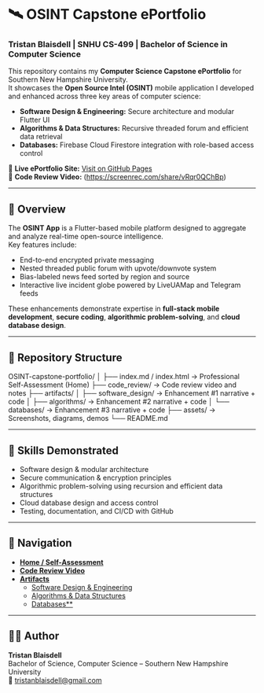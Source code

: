 # 🛰️ OSINT Capstone ePortfolio  
### Tristan Blaisdell | SNHU CS-499 | Bachelor of Science in Computer Science  

This repository contains my **Computer Science Capstone ePortfolio** for Southern New Hampshire University.  
It showcases the **Open Source Intel (OSINT)** mobile application I developed and enhanced across three key areas of computer science:

- **Software Design & Engineering:** Secure architecture and modular Flutter UI  
- **Algorithms & Data Structures:** Recursive threaded forum and efficient data retrieval  
- **Databases:** Firebase Cloud Firestore integration with role-based access control  

🔗 **Live ePortfolio Site:** [Visit on GitHub Pages](https://<your-username>.github.io/OSINT-capstone-portfolio/)  
🎥 **Code Review Video:**  (https://screenrec.com/share/vRqr0QChBp)

---

## 📘 Overview
The **OSINT App** is a Flutter-based mobile platform designed to aggregate and analyze real-time open-source intelligence.  
Key features include:
- End-to-end encrypted private messaging  
- Nested threaded public forum with upvote/downvote system  
- Bias-labeled news feed sorted by region and source  
- Interactive live incident globe powered by LiveUAMap and Telegram feeds  

These enhancements demonstrate expertise in **full-stack mobile development**, **secure coding**, **algorithmic problem-solving**, and **cloud database design**.

---

## 🧩 Repository Structure
OSINT-capstone-portfolio/
│
├── index.md / index.html → Professional Self-Assessment (Home)
├── code_review/ → Code review video and notes
├── artifacts/
│ ├── software_design/ → Enhancement #1 narrative + code
│ ├── algorithms/ → Enhancement #2 narrative + code
│ └── databases/ → Enhancement #3 narrative + code
├── assets/ → Screenshots, diagrams, demos
└── README.md 

---

## 🧠 Skills Demonstrated
- Software design & modular architecture  
- Secure communication & encryption principles  
- Algorithmic problem-solving using recursion and efficient data structures  
- Cloud database design and access control  
- Testing, documentation, and CI/CD with GitHub  

---

## 🧭 Navigation
- [**Home / Self-Assessment**](index.md)  
- [**Code Review Video**](code_review/)  
- [**Artifacts**](artifacts/)  
  - [Software Design & Engineering](artifacts/software_design/)  
  - [Algorithms & Data Structures](artifacts/algorithms/)  
  - [Databases**](artifacts/databases/)  

---

## 🧑‍💻 Author
**Tristan Blaisdell**  
Bachelor of Science, Computer Science – Southern New Hampshire University  
📧 tristanblaisdell@gmail.com

